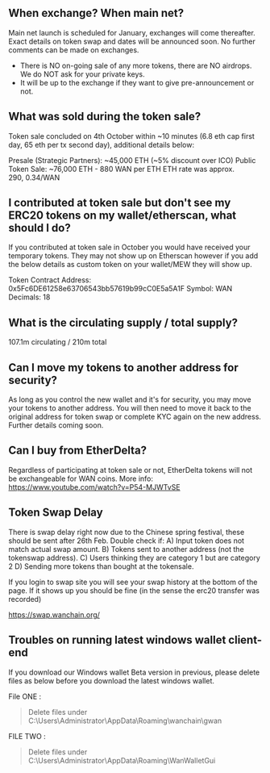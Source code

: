 ## When exchange? When main net?

Main net launch is scheduled for January, exchanges will come thereafter. Exact details on token swap and dates will be announced soon.  No further comments can be made on exchanges.

- There is NO on-going sale of any more tokens, there are NO airdrops. We do NOT ask for your private keys.
- It will be up to the exchange if they want to give pre-announcement or not.

## What was sold during the token sale?

Token sale concluded on 4th October within ~10 minutes (6.8 eth cap first day, 65 eth per tx second day), additional details below: 

Presale (Strategic Partners): ~45,000 ETH (~5% discount over ICO) 
Public Token Sale: ~76,000 ETH - 880 WAN per ETH 
ETH rate was approx. $290, ~$0.34/WAN

## I contributed at token sale but don't see my ERC20 tokens on my wallet/etherscan, what should I do?

If you contributed at token sale in October you would have received your temporary tokens. They may not show up on Etherscan however if you add the below details as custom token on your wallet/MEW they will show up. 

Token Contract Address: 0x5Fc6DE61258e63706543bb57619b99cC0E5a5A1F 
Symbol: WAN 
Decimals: 18

## What is the circulating supply / total supply?

107.1m circulating / 210m total

## Can I move my tokens to another address for security?

As long as you control the new wallet and it's for security, you may move your tokens to another address. You will then need to move it back to the original address for token swap or complete KYC again on the new address. Further details coming soon.

## Can I buy from EtherDelta?

Regardless of participating at token sale or not, EtherDelta tokens will not be exchangeable for WAN coins. More info: https://www.youtube.com/watch?v=P54-MJWTvSE

## Token Swap Delay

There is swap delay right now due to the Chinese spring festival, these should be sent after 26th Feb. 
Double check if:
A) Input token does not match actual swap amount.
B) Tokens sent to another address (not the tokenswap address).
C) Users thinking they are category 1 but are category 2
D) Sending more tokens than bought at the tokensale.

If you login to swap site you will see your swap history at the bottom of the page. If it shows up you should be fine (in the sense the erc20 transfer was recorded)

https://swap.wanchain.org/

## Troubles on running latest windows wallet client-end

If you download our Windows wallet Beta version in previous, please delete files as below before you download the latest windows wallet.

File ONE : 

> Delete files under
> C:\Users\Administrator\AppData\Roaming\wanchain\gwan 

FILE TWO : 
> Delete files under
> C:\Users\Administrator\AppData\Roaming\WanWalletGui